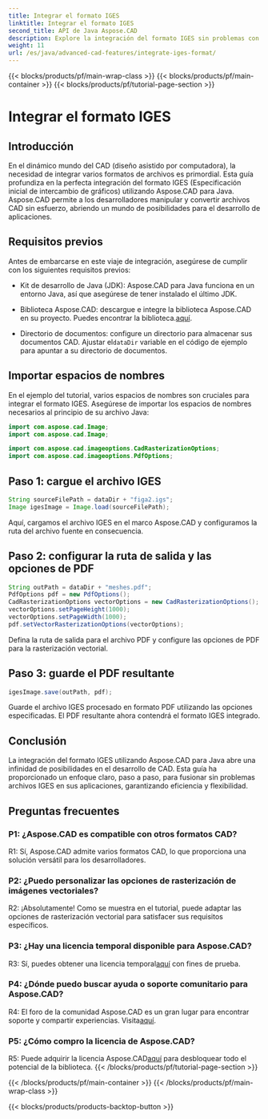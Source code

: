 ```yaml
---
title: Integrar el formato IGES
linktitle: Integrar el formato IGES
second_title: API de Java Aspose.CAD
description: Explore la integración del formato IGES sin problemas con Aspose.CAD para Java. Siga nuestra guía paso a paso y aproveche el poder de Aspose.CAD para mejorar su experiencia de desarrollo CAD.
weight: 11
url: /es/java/advanced-cad-features/integrate-iges-format/
---
```


{{< blocks/products/pf/main-wrap-class >}}
{{< blocks/products/pf/main-container >}}
{{< blocks/products/pf/tutorial-page-section >}}

# Integrar el formato IGES

## Introducción

En el dinámico mundo del CAD (diseño asistido por computadora), la necesidad de integrar varios formatos de archivos es primordial. Esta guía profundiza en la perfecta integración del formato IGES (Especificación inicial de intercambio de gráficos) utilizando Aspose.CAD para Java. Aspose.CAD permite a los desarrolladores manipular y convertir archivos CAD sin esfuerzo, abriendo un mundo de posibilidades para el desarrollo de aplicaciones.

## Requisitos previos

Antes de embarcarse en este viaje de integración, asegúrese de cumplir con los siguientes requisitos previos:

- Kit de desarrollo de Java (JDK): Aspose.CAD para Java funciona en un entorno Java, así que asegúrese de tener instalado el último JDK.

-  Biblioteca Aspose.CAD: descargue e integre la biblioteca Aspose.CAD en su proyecto. Puedes encontrar la biblioteca.[aquí](https://releases.aspose.com/cad/java/).

-  Directorio de documentos: configure un directorio para almacenar sus documentos CAD. Ajustar el`dataDir` variable en el código de ejemplo para apuntar a su directorio de documentos.

## Importar espacios de nombres

En el ejemplo del tutorial, varios espacios de nombres son cruciales para integrar el formato IGES. Asegúrese de importar los espacios de nombres necesarios al principio de su archivo Java:

```java
import com.aspose.cad.Image;
import com.aspose.cad.Image;

import com.aspose.cad.imageoptions.CadRasterizationOptions;
import com.aspose.cad.imageoptions.PdfOptions;
```

## Paso 1: cargue el archivo IGES

```java
String sourceFilePath = dataDir + "figa2.igs";
Image igesImage = Image.load(sourceFilePath);
```

Aquí, cargamos el archivo IGES en el marco Aspose.CAD y configuramos la ruta del archivo fuente en consecuencia.

## Paso 2: configurar la ruta de salida y las opciones de PDF

```java
String outPath = dataDir + "meshes.pdf";
PdfOptions pdf = new PdfOptions();
CadRasterizationOptions vectorOptions = new CadRasterizationOptions();
vectorOptions.setPageHeight(1000);
vectorOptions.setPageWidth(1000);
pdf.setVectorRasterizationOptions(vectorOptions);
```

Defina la ruta de salida para el archivo PDF y configure las opciones de PDF para la rasterización vectorial.

## Paso 3: guarde el PDF resultante

```java
igesImage.save(outPath, pdf);
```

Guarde el archivo IGES procesado en formato PDF utilizando las opciones especificadas. El PDF resultante ahora contendrá el formato IGES integrado.

## Conclusión

La integración del formato IGES utilizando Aspose.CAD para Java abre una infinidad de posibilidades en el desarrollo de CAD. Esta guía ha proporcionado un enfoque claro, paso a paso, para fusionar sin problemas archivos IGES en sus aplicaciones, garantizando eficiencia y flexibilidad.

## Preguntas frecuentes

### P1: ¿Aspose.CAD es compatible con otros formatos CAD?

R1: Sí, Aspose.CAD admite varios formatos CAD, lo que proporciona una solución versátil para los desarrolladores.

### P2: ¿Puedo personalizar las opciones de rasterización de imágenes vectoriales?

R2: ¡Absolutamente! Como se muestra en el tutorial, puede adaptar las opciones de rasterización vectorial para satisfacer sus requisitos específicos.

### P3: ¿Hay una licencia temporal disponible para Aspose.CAD?

 R3: Sí, puedes obtener una licencia temporal[aquí](https://purchase.aspose.com/temporary-license/) con fines de prueba.

### P4: ¿Dónde puedo buscar ayuda o soporte comunitario para Aspose.CAD?

 R4: El foro de la comunidad Aspose.CAD es un gran lugar para encontrar soporte y compartir experiencias. Visita[aquí](https://forum.aspose.com/c/cad/19).

### P5: ¿Cómo compro la licencia de Aspose.CAD?

 R5: Puede adquirir la licencia Aspose.CAD[aquí](https://purchase.aspose.com/buy) para desbloquear todo el potencial de la biblioteca.
{{< /blocks/products/pf/tutorial-page-section >}}

{{< /blocks/products/pf/main-container >}}
{{< /blocks/products/pf/main-wrap-class >}}

{{< blocks/products/products-backtop-button >}}
